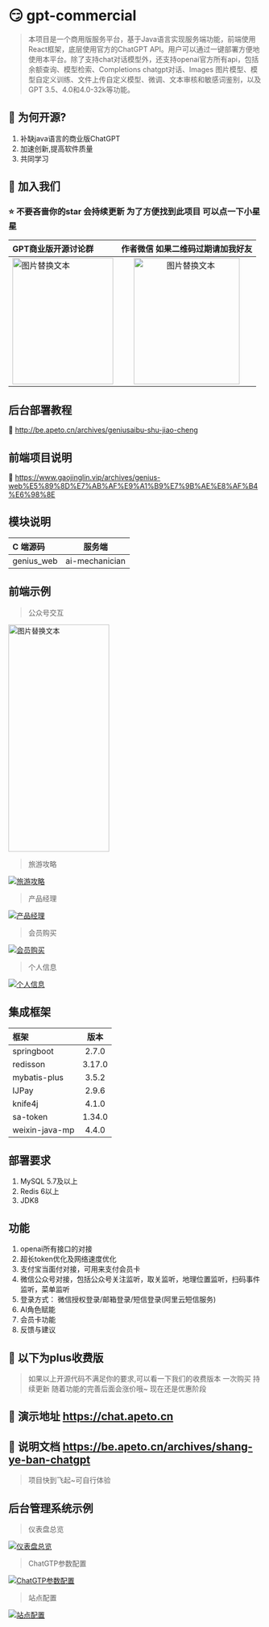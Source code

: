 # :smirk: gpt-commercial

> 本项目是一个商用版服务平台，基于Java语言实现服务端功能，前端使用React框架，底层使用官方的ChatGPT API。用户可以通过一键部署方便地使用本平台。除了支持chat对话模型外，还支持openai官方所有api，包括余额查询、模型检索、Completions chatgpt对话、Images 图片模型、模型自定义训练、文件上传自定义模型、微调、文本审核和敏感词鉴别，以及GPT 3.5、4.0和4.0-32k等功能。

## :raised_hands: 为何开源?
1. 补缺java语言的商业版ChatGPT
2. 加速创新,提高软件质量
3. 共同学习

## 💬 加入我们

### ⭐️ 不要吝啬你的star 会持续更新 为了方便找到此项目 可以点一下小星星

|  GPT商业版开源讨论群    | 作者微信 如果二维码过期请加我好友 |
| :---        |    :----:  |
|  <img src="https://github.com/apeto2/gpt-commercial/assets/131843341/2d3ea9d6-156f-48af-9c3e-8061d49adda7?raw=true" alt="图片替换文本" width="200" height="250" align="bottom" />     |  <img src="https://github.com/apeto2/gpt-commercial/assets/131843341/b6a8b5e2-4448-4e03-9335-9252eb55467b" alt="图片替换文本" width="210" height="250" align="bottom" />     | 



## 后台部署教程

:link: http://be.apeto.cn/archives/geniusaibu-shu-jiao-cheng

## 前端项目说明
:link: https://www.gaojinglin.vip/archives/genius-web%E5%89%8D%E7%AB%AF%E9%A1%B9%E7%9B%AE%E8%AF%B4%E6%98%8E


## 模块说明

|   C 端源码    |  服务端     |
| :---        |    :----:   |  
|    genius_web   |  ai-mechanician   |

## 前端示例

> 公众号交互

<img src="https://github.com/apeto2/gpt-commercial/assets/131843341/73e87373-e707-4079-8a8e-8a3518450ef4?raw=true" alt="图片替换文本" width="200" height="450" align="bottom" />


> 旅游攻略

[![旅游攻略](http://be.apeto.cn/upload/image-qslc.png "Shiprock")](https://be.apeto.cn/archives/shang-ye-ban-chatgpt)

> 产品经理

[![产品经理](http://be.apeto.cn/upload/c%E7%AB%AF.png "Shiprock")](https://be.apeto.cn/archives/shang-ye-ban-chatgpt)
> 会员购买

[![会员购买](http://be.apeto.cn/upload/image-eksc.png "Shiprock")](https://be.apeto.cn/archives/shang-ye-ban-chatgpt)
> 个人信息

[![个人信息](http://be.apeto.cn/upload/image-qumb.png "Shiprock")](https://be.apeto.cn/archives/shang-ye-ban-chatgpt)

## 集成框架

|   框架    | 版本 | 
| :---        |    :----:   
|    springboot   |  2.7.0      | 
|    redisson   |  3.17.0      | 
|    mybatis-plus   |  3.5.2      | 
|    IJPay   |  2.9.6      | 
|    knife4j   |  4.1.0      | 
|    sa-token   |  1.34.0      | 
|    weixin-java-mp   |  4.4.0      | 

## 部署要求
1. MySQL 5.7及以上
2. Redis 6以上
3. JDK8

## 功能
1. openai所有接口的对接
2. 超长token优化及网络速度优化
3. 支付宝当面付对接，可用来支付会员卡
4. 微信公众号对接，包括公众号关注监听，取关监听，地理位置监听，扫码事件监听，菜单监听
5. 登录方式： 微信授权登录/邮箱登录/短信登录(阿里云短信服务)
6. AI角色赋能
7. 会员卡功能
8. 反馈与建议


## :100: 以下为plus收费版

> 如果以上开源代码不满足你的要求,可以看一下我们的收费版本 一次购买 持续更新 随着功能的完善后面会涨价哦~ 现在还是优惠阶段

## :link: 演示地址 https://chat.apeto.cn

## :link: 说明文档 https://be.apeto.cn/archives/shang-ye-ban-chatgpt
> 项目快到飞起~可自行体验

## 后台管理系统示例

> 仪表盘总览

[![仪表盘总览](http://be.apeto.cn/upload/image-opti.png "Shiprock")](https://be.apeto.cn/archives/shang-ye-ban-chatgpt)
> ChatGTP参数配置

[![ChatGTP参数配置](http://be.apeto.cn/upload/image-sbvr.png "Shiprock")](https://be.apeto.cn/archives/shang-ye-ban-chatgpt)
> 站点配置
> 
[![站点配置](http://be.apeto.cn/upload/image-dbej.png "Shiprock")](https://be.apeto.cn/archives/shang-ye-ban-chatgpt)
